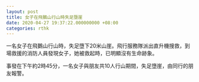 ```yaml
---
layout: post
title: 女子在飛鵝山行山時失足墮崖
date: 2020-04-27 19:37:22.000000000 +08:00
categories: rthk
---
```


一名女子在飛鵝山行山時，失足墮下20米山崖。飛行服務隊派出直升機搜救，到場救援的消防人員發現女子，她被救起時，已明顯沒有生命跡象。

事發在下午約2時45分，一名女子與朋友共10人行山期間，失足墮崖，由同行的朋友報警。

